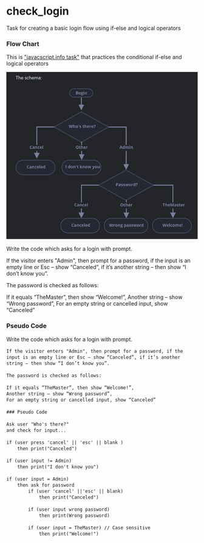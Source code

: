# check_login
Task for creating a basic login flow using if-else and logical operators

### Flow Chart

This is ["javacscript.info task"](https://javascript.info/task/check-login) that practices
the conditional if-else and logical operators

!["Flowchart image of the login"](./schema.png)

Write the code which asks for a login with prompt.

If the visitor enters "Admin", then prompt for a password, if the input is an empty line or Esc – show “Canceled”, if it’s another string – then show “I don’t know you”.

The password is checked as follows:

If it equals “TheMaster”, then show “Welcome!”,
Another string – show “Wrong password”,
For an empty string or cancelled input, show “Canceled”

### Pseudo Code
 
Write the code which asks for a login with prompt.

    If the visitor enters "Admin", then prompt for a password, if the input is an empty line or Esc – show “Canceled”, if it’s another string – then show “I don’t know you”.

    The password is checked as follows:

    If it equals “TheMaster”, then show “Welcome!”,
    Another string – show “Wrong password”,
    For an empty string or cancelled input, show “Canceled”

    ### Pseudo Code

    Ask user "Who's there?"
    and check for input...

    if (user press 'cancel' || 'esc' || blank )
        then print("Canceled")

    if (user input != Admin)
        then print("I don't know you")

    if (user input = Admin)
        then ask for password
            if (user 'cancel' ||'esc' || blank)
                then print("Canceled")
            
            if (user input wrong password)
                then print(Wrong password)

            if (user input = TheMaster) // Case sensitive
                then print("Welcome!")